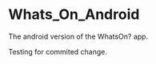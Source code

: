 Whats_On_Android
================

The android version of the WhatsOn? app.

Testing for commited change.